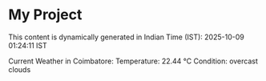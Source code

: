 # My Project

This content is dynamically generated in Indian Time (IST): 2025-10-09 01:24:11 IST


Current Weather in Coimbatore:
Temperature: 22.44 °C
Condition: overcast clouds
